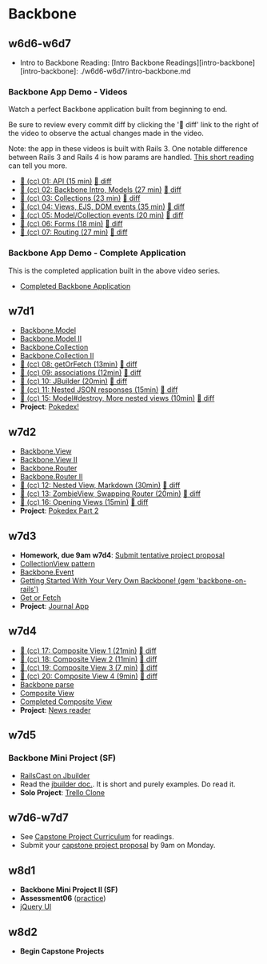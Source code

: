 # Backbone

## w6d6-w6d7

* Intro to Backbone Reading: [Intro Backbone Readings][intro-backbone]
[intro-backbone]: ./w6d6-w6d7/intro-backbone.md

### Backbone App Demo - Videos

Watch a perfect Backbone application built from beginning to end.

Be sure to review every commit diff by clicking the ':notebook: diff'
link to the right of the video to observe the actual changes made in the
video.

Note: the app in these videos is built with Rails 3. One notable
difference between Rails 3 and Rails 4 is how params are handled.
[This short reading][rails-3-vs-4] can tell you more.

* [:movie_camera: (cc) 01: API (15 min)](https://vimeo.com/groups/appacademy/videos/84654425) [:notebook: diff][bb-00-01-diff]
* [:movie_camera: (cc) 02: Backbone Intro, Models (27 min)](https://vimeo.com/groups/appacademy/videos/84654427) [:notebook: diff][bb-01-02-diff]
* [:movie_camera: (cc) 03: Collections (23 min)](https://vimeo.com/groups/appacademy/videos/84654428) [:notebook: diff][bb-02-03-diff]
* [:movie_camera: (cc) 04: Views, EJS, DOM events (35 min)](https://vimeo.com/groups/appacademy/videos/84654429) [:notebook: diff][bb-03-04-diff]
* [:movie_camera: (cc) 05: Model/Collection events (20 min)](https://vimeo.com/groups/appacademy/videos/84654430) [:notebook: diff][bb-04-05-diff]
* [:movie_camera: (cc) 06: Forms (18 min)](https://vimeo.com/groups/appacademy/videos/84656483) [:notebook: diff][bb-05-06-diff]
* [:movie_camera: (cc) 07: Routing (27 min)](https://vimeo.com/groups/appacademy/videos/84656486) [:notebook: diff][bb-06-07-diff]

[rails-3-vs-4]: ./w6d6-w6d7/rails-3-vs-4.md
[bb-00-01-diff]: https://github.com/appacademy/BackboneDemo2/compare/backbone-00...backbone-01
[bb-01-02-diff]: https://github.com/appacademy/BackboneDemo2/compare/backbone-01...backbone-02
[bb-02-03-diff]: https://github.com/appacademy/BackboneDemo2/compare/backbone-02...backbone-03
[bb-03-04-diff]: https://github.com/appacademy/BackboneDemo2/compare/backbone-03...backbone-04
[bb-04-05-diff]: https://github.com/appacademy/BackboneDemo2/compare/backbone-04...backbone-05
[bb-05-06-diff]: https://github.com/appacademy/BackboneDemo2/compare/backbone-05...backbone-06
[bb-06-07-diff]: https://github.com/appacademy/BackboneDemo2/compare/backbone-06...backbone-07

### Backbone App Demo - Complete Application
This is the completed application built in the above video series.
* [Completed Backbone Application](https://github.com/appacademy/BackboneDemo2)

## w7d1

* [Backbone.Model][backbone-model]
* [Backbone.Model II][backbone-model-ii]
* [Backbone.Collection][backbone-collection]
* [Backbone.Collection II][backbone-collection-ii]
* [:movie_camera: (cc) 08: getOrFetch (13min)](https://vimeo.com/groups/appacademy/videos/84656488) [:notebook: diff][bb-07-08-diff]
* [:movie_camera: (cc) 09: associations (12min)](https://vimeo.com/groups/appacademy/videos/84656490) [:notebook: diff][bb-08-09-diff]
* [:movie_camera: (cc) 10: JBuilder (20min)](https://vimeo.com/groups/appacademy/videos/84656491) [:notebook: diff][bb-09-10-diff]
* [:movie_camera: (cc) 11: Nested JSON responses (15min)](https://vimeo.com/groups/appacademy/videos/85052094) [:notebook: diff][bb-10-11-diff]
* [:movie_camera: (cc) 15: Model#destroy, More nested views (10min)](https://vimeo.com/groups/appacademy/videos/85052096) [:notebook: diff][bb-13-15-diff]
* **Project**: [Pokedex!][pokedex-i]

[backbone-model]: ./w7d1/backbone-model.md
[backbone-model-ii]: ./w7d1/backbone-model-ii.md
[backbone-collection]: ./w7d1/backbone-collection.md
[backbone-collection-ii]: ./w7d1/backbone-collection-ii.md
[bb-07-08-diff]: https://github.com/appacademy/BackboneDemo2/compare/backbone-07...backbone-08
[bb-08-09-diff]: https://github.com/appacademy/BackboneDemo2/compare/backbone-08...backbone-09
[bb-09-10-diff]: https://github.com/appacademy/BackboneDemo2/compare/backbone-09...backbone-10
[bb-10-11-diff]: https://github.com/appacademy/BackboneDemo2/compare/backbone-10...backbone-11
[bb-13-15-diff]: https://github.com/appacademy/BackboneDemo2/compare/backbone-13...backbone-15
[pokedex-i]: ./projects/w7d1-pokedex-i.md


## w7d2

* [Backbone.View][backbone-view]
* [Backbone.View II][backbone-view-ii]
* [Backbone.Router][backbone-router]
* [Backbone.Router II][backbone-router-ii]
* [:movie_camera: (cc)  12: Nested View, Markdown (30min)](https://vimeo.com/groups/appacademy/videos/85052093) [:notebook: diff][bb-11-12-diff]
* [:movie_camera: (cc)  13: ZombieView, Swapping Router (20min)](https://vimeo.com/groups/appacademy/videos/85052095) [:notebook: diff][bb-12-13-diff]
* [:movie_camera: (cc)  16: Opening Views (15min)](https://vimeo.com/groups/appacademy/videos/85221709) [:notebook: diff][bb-15-16-diff]
* **Project**: [Pokedex Part 2][pokedex-ii]

[backbone-view]: ./w7d2/backbone-view.md
[backbone-view-ii]: ./w7d2/backbone-view-ii.md
[backbone-router]: ./w7d2/backbone-router.md
[backbone-router-ii]: ./w7d2/backbone-router-ii.md
[pokedex-ii]: ./projects/w7d2-pokedex-ii.md
[bb-11-12-diff]: https://github.com/appacademy/BackboneDemo2/compare/backbone-11...backbone-12
[bb-12-13-diff]: https://github.com/appacademy/BackboneDemo2/compare/backbone-12...backbone-13
[bb-15-16-diff]: https://github.com/appacademy/BackboneDemo2/compare/backbone-15...backbone-16

## w7d3

* **Homework, due 9am w7d4**: [Submit tentative project proposal][tentative-proposal]
* [CollectionView pattern][collection-view-pattern]
* [Backbone.Event][backbone-event]
* [Getting Started With Your Very Own Backbone! (gem 'backbone-on-rails')][backbone-intro]
* [Get or Fetch][get-or-fetch]
* **Project**: [Journal App][journal-app]

[tentative-proposal]: ./w7d3/tentative-project-proposal.md
[journal-app]: ./projects/w7d3-journal-app.md
[collection-view-pattern]: ./w7d3/collection-view-pattern.md
[backbone-event]: ./w7d3/backbone-event.md
[backbone-intro]: ./w7d3/backbone-intro.md
[get-or-fetch]: ./w7d3/get-or-fetch.md

## w7d4

* [:movie_camera:  (cc) 17: Composite View 1 (21min)](https://vimeo.com/groups/appacademy/videos/85221711) [:notebook: diff][bb-16-17-diff]
* [:movie_camera:  (cc) 18: Composite View 2 (11min)](https://vimeo.com/groups/appacademy/videos/85221712) [:notebook: diff][bb-17-18-diff]
* [:movie_camera:  (cc) 19: Composite View 3 (7 min)](https://vimeo.com/groups/appacademy/videos/85221714) [:notebook: diff][bb-18-19-diff]
* [:movie_camera:  (cc) 20: Composite View 4 (9min)](https://vimeo.com/groups/appacademy/videos/85221885) [:notebook: diff][bb-19-20-diff]
* [Backbone parse][backbone-parse]
* [Composite View][composite-view]
* [Completed Composite View][composite-view-source]
* **Project**: [News reader][news-reader]

[bb-16-17-diff]: https://github.com/appacademy/BackboneDemo2/compare/backbone-16...backbone-17
[bb-17-18-diff]: https://github.com/appacademy/BackboneDemo2/compare/backbone-17...backbone-18
[bb-18-19-diff]: https://github.com/appacademy/BackboneDemo2/compare/backbone-18...backbone-19
[bb-19-20-diff]: https://github.com/appacademy/BackboneDemo2/compare/backbone-19...backbone-20
[news-reader]: ./projects/w7d4-news-reader.md
[backbone-parse]: ./w7d4/backbone-parse.md
[composite-view]: ./w7d4/composite-view.md
[composite-view-source]: https://github.com/appacademy/composite_view

## w7d5

### Backbone Mini Project (SF)
* [RailsCast on Jbuilder][jbuilder-railscast]
* Read the [jbuilder doc.][jbuilder-doc]. It is short and purely examples. Do read it.
* **Solo Project**: [Trello Clone][trello-project]

[trello-project]: ./projects/w7d5-trello-clone.md
[jbuilder-railscast]: http://railscasts.com/episodes/320-jbuilder
[gist-clone]: ./projects/w7d3-gist-clone.md
[gmail-clone]: ./projects/w7d4-gmail-clone.md
[jbuilder-doc]: https://github.com/rails/jbuilder

## w7d6-w7d7

* See [Capstone Project Curriculum][capstone-project-curriculum] for readings.
* Submit your [capstone project proposal][capstone-project-proposal] by 9am on Monday.

[capstone-project-curriculum]: https://github.com/appacademy/final-project-curriculum
[capstone-project-proposal]: https://github.com/appacademy/final-project-curriculum/blob/master/capstone-projects/capstone-project-proposal.md

## w8d1

* **Backbone Mini Project II (SF)**
* **Assessment06** ([practice][assessment-practice])
* [jQuery UI][jquery-ui]

[assessment-practice]: https://github.com/appacademy/assessment-prep
[jquery-ui]: https://github.com/appacademy/final-project-curriculum/blob/master/readings/jquery_ui.md

## w8d2

* **Begin Capstone Projects**
